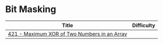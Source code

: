 # Bit Masking

<table><thead><tr><th>Title</th><th data-type="select">Difficulty</th></tr></thead><tbody><tr><td><a href="../solutions/0400-0499/0421-maximum-xor-of-two-numbers-in-an-array.md">421 - Maximum XOR of Two Numbers in an Array</a></td><td></td></tr></tbody></table>
